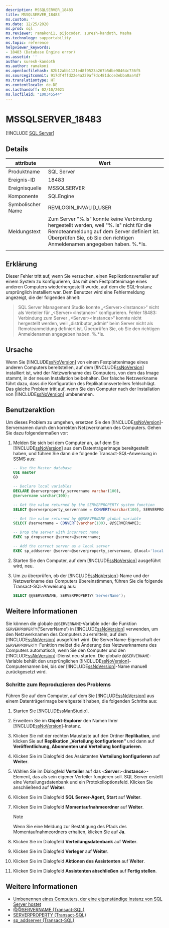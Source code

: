 ```yaml
---
description: MSSQLSERVER_18483
title: MSSQLSERVER_18483
ms.custom: ''
ms.date: 12/25/2020
ms.prod: sql
ms.reviewer: ramakoni1, pijocoder, suresh-kandoth, Masha
ms.technology: supportability
ms.topic: reference
helpviewer_keywords:
- 18483 (Database Engine error)
ms.assetid: ''
author: suresh-kandoth
ms.author: ramakoni
ms.openlocfilehash: 82b12abb1121ed8f9523a267b5dbe98464c736f5
ms.sourcegitcommit: 917df4ffd22e4a229af7dc481dcce3ebba0aa4d7
ms.translationtype: HT
ms.contentlocale: de-DE
ms.lasthandoff: 02/10/2021
ms.locfileid: "100345544"
---
```

# <a name="mssqlserver_18483"></a>MSSQLSERVER_18483
 [!INCLUDE [SQL Server](../../includes/applies-to-version/sqlserver.md)]

## <a name="details"></a>Details

|attribute|Wert|
|---|---|
|Produktname|SQL Server|
|Ereignis-ID|18483|
|Ereignisquelle|MSSQLSERVER|
|Komponente|SQLEngine|
|Symbolischer Name|REMLOGIN_INVALID_USER|
|Meldungstext|Zum Server "%.ls" konnte keine Verbindung hergestellt werden, weil "%. ls" nicht für die Remoteanmeldung auf dem Server definiert ist. Überprüfen Sie, ob Sie den richtigen Anmeldenamen angegeben haben. %.*ls.|
||

## <a name="explanation"></a>Erklärung

Dieser Fehler tritt auf, wenn Sie versuchen, einen Replikationsverteiler auf einem System zu konfigurieren, das mit dem Festplattenimage eines anderen Computers wiederhergestellt wurde, auf dem die SQL-Instanz ursprünglich installiert war. Dem Benutzer wird eine Fehlermeldung angezeigt, die der folgenden ähnelt:

> SQL Server Management Studio konnte „\<Server>\<Instance>“ nicht als Verteiler für „\<Server>\<Instance>“ konfigurieren. Fehler 18483: Verbindung zum Server „\<Server>\<Instance>“ konnte nicht hergestellt werden, weil „distributor_admin“ beim Server nicht als Remoteanmeldung definiert ist. Überprüfen Sie, ob Sie den richtigen Anmeldenamen angegeben haben. %.*ls.

## <a name="cause"></a>Ursache

Wenn Sie [!INCLUDE[ssNoVersion](../../includes/ssnoversion-md.md)] von einem Festplattenimage eines anderen Computers bereitstellen, auf dem [!INCLUDE[ssNoVersion](../../includes/ssnoversion-md.md)] installiert ist, wird der Netzwerkname des Computers, von dem das Image stammt, in der neuen Installation beibehalten. Der falsche Netzwerkname führt dazu, dass die Konfiguration des Replikationsverteilers fehlschlägt. Das gleiche Problem tritt auf, wenn Sie den Computer nach der Installation von [!INCLUDE[ssNoVersion](../../includes/ssnoversion-md.md)] umbenennen.

## <a name="user-action"></a>Benutzeraktion

Um dieses Problem zu umgehen, ersetzen Sie den [!INCLUDE[ssNoVersion](../../includes/ssnoversion-md.md)]-Servernamen durch den korrekten Netzwerknamen des Computers. Gehen Sie dazu folgendermaßen vor:

1. Melden Sie sich bei dem Computer an, auf dem Sie [!INCLUDE[ssNoVersion](../../includes/ssnoversion-md.md)] aus dem Datenträgerimage bereitgestellt haben, und führen Sie dann die folgende Transact-SQL-Anweisung in SSMS aus:

    ```sql
    -- Use the Master database
    USE master
    GO

    -- Declare local variables
    DECLARE @serverproperty_servername varchar(100),
    @servername varchar(100);

    -- Get the value returned by the SERVERPROPERTY system function
    SELECT @serverproperty_servername = CONVERT(varchar(100), SERVERPROPERTY('ServerName'));

    -- Get the value returned by @@SERVERNAME global variable
    SELECT @servername = CONVERT(varchar(100), @@SERVERNAME);

    -- Drop the server with incorrect name
    EXEC sp_dropserver @server=@servername;

    -- Add the correct server as a local server
    EXEC sp_addserver @server=@serverproperty_servername, @local='local';
    ```

2. Starten Sie den Computer, auf dem [!INCLUDE[ssNoVersion](../../includes/ssnoversion-md.md)] ausgeführt wird, neu.
3. Um zu überprüfen, ob der [!INCLUDE[ssNoVersion](../../includes/ssnoversion-md.md)]-Name und der Netzwerkname des Computers übereinstimmen, führen Sie die folgende Transact-SQL-Anweisung aus:

    ```sql
    SELECT @@SERVERNAME, SERVERPROPERTY('ServerName');
    ```

## <a name="more-information"></a>Weitere Informationen

Sie können die globale `@@SERVERNAME`-Variable oder die Funktion `SERVERPROPERTY`('ServerName') in [!INCLUDE[ssNoVersion](../../includes/ssnoversion-md.md)] verwenden, um den Netzwerknamen des Computers zu ermitteln, auf dem [!INCLUDE[ssNoVersion](../../includes/ssnoversion-md.md)] ausgeführt wird. Die ServerName-Eigenschaft der `SERVERPROPERTY`-Funktion meldet die Änderung des Netzwerknamens des Computers automatisch, wenn Sie den Computer und den [!INCLUDE[ssNoVersion](../../includes/ssnoversion-md.md)]-Dienst neu starten. Die globale `@@SERVERNAME`-Variable behält den ursprünglichen [!INCLUDE[ssNoVersion](../../includes/ssnoversion-md.md)]-Computernamen bei, bis der [!INCLUDE[ssNoVersion](../../includes/ssnoversion-md.md)]-Name manuell zurückgesetzt wird.

### <a name="steps-to-reproduce-the-problem"></a>Schritte zum Reproduzieren des Problems

Führen Sie auf dem Computer, auf dem Sie [!INCLUDE[ssNoVersion](../../includes/ssnoversion-md.md)] aus einem Datenträgerimage bereitgestellt haben, die folgenden Schritte aus:

1. Starten Sie [!INCLUDE[ssManStudio](../../includes/ssManStudio-md.md)].
2. Erweitern Sie im **Objekt-Explorer** den Namen Ihrer [!INCLUDE[ssNoVersion](../../includes/ssnoversion-md.md)]-Instanz.
3. Klicken Sie mit der rechten Maustaste auf den Ordner **Replikation**, und klicken Sie auf **Replikation „Verteilung konfigurieren“** und dann auf **Veröffentlichung, Abonnenten und Verteilung konfigurieren**.
4. Klicken Sie im Dialogfeld des Assistenten **Verteilung konfigurieren** auf **Weiter**.
5. Wählen Sie im Dialogfeld **Verteiler** auf das \<**Server**>\<**Instance**>-Element, das als sein eigener Verteiler fungieren soll. SQL Server erstellt eine Verteilungsdatenbank und ein Protokolloptionsfeld. Klicken Sie anschließend auf **Weiter**.
6. Klicken Sie im Dialogfeld **SQL Server-Agent, Start** auf **Weiter**.
7. Klicken Sie im Dialogfeld **Momentaufnahmeordner** auf **Weiter**.

    > [!NOTE]
    > Wenn Sie eine Meldung zur Bestätigung des Pfads des Momentaufnahmeordners erhalten, klicken Sie auf **Ja**.
8. Klicken Sie im Dialogfeld **Verteilungsdatenbank** auf **Weiter**.
9. Klicken Sie im Dialogfeld **Verleger** auf **Weiter**.
10. Klicken Sie im Dialogfeld **Aktionen des Assistenten** auf **Weiter**.
11. Klicken Sie im Dialogfeld **Assistenten abschließen** auf **Fertig stellen**.

## <a name="see-also"></a>Weitere Informationen

- [Umbenennen eines Computers, der eine eigenständige Instanz von SQL Server hostet](../../database-engine/install-windows/rename-a-computer-that-hosts-a-stand-alone-instance-of-sql-server.md)
- [@@SERVERNAME (Transact-SQL)](../../t-sql/functions/servername-transact-sql.md)
- [SERVERPROPERTY (Transact-SQL)](../../t-sql/functions/serverproperty-transact-sql.md)
- [sp_addserver (Transact-SQL)](../system-stored-procedures/sp-addserver-transact-sql.md)